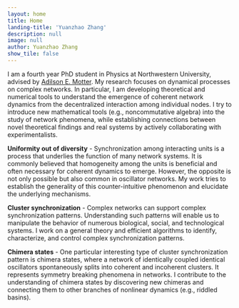 ```yaml
---
layout: home
title: Home
landing-title: 'Yuanzhao Zhang'
description: null
image: null
author: Yuanzhao Zhang
show_tile: false
---
```


I am a fourth year PhD student in Physics at Northwestern University, advised by [Adilson E. Motter](http://dyn.phys.northwestern.edu/). My research focuses on dynamical processes on complex networks. In particular, I am developing theoretical and numerical tools to understand the emergence of coherent network dynamics from the decentralized interaction among individual nodes. I try to introduce new mathematical tools (e.g., noncommutative algebra) into the study of network phenomena, while establishing connections between novel theoretical findings and real systems by actively collaborating with experimentalists.

**Uniformity out of diversity** - Synchronization among interacting units is a process that underlies the function of many network systems. It is commonly believed that homogeneity among the units is beneficial and often necessary for coherent dynamics to emerge. However, the opposite is not only possible but also common in oscillator networks. My work tries to establish the generality of this counter-intuitive phenomenon and elucidate the underlying mechanisms.

**Cluster synchronization** - Complex networks can support complex synchronization patterns. Understanding such patterns will enable us to manipulate the behavior of numerous biological, social, and technological systems. I work on a general theory and efficient algorithms to identify, characterize, and control complex synchronization patterns.

**Chimera states** - One particular interesting type of cluster synchronization pattern is chimera states, where a network of identically coupled identical oscillators spontaneously splits into coherent and incoherent clusters. It represents symmetry breaking phenomena in networks. I contribute to the understanding of chimera states by discovering new chimeras and connecting them to other branches of nonlinear dynamics (e.g., riddled basins).
